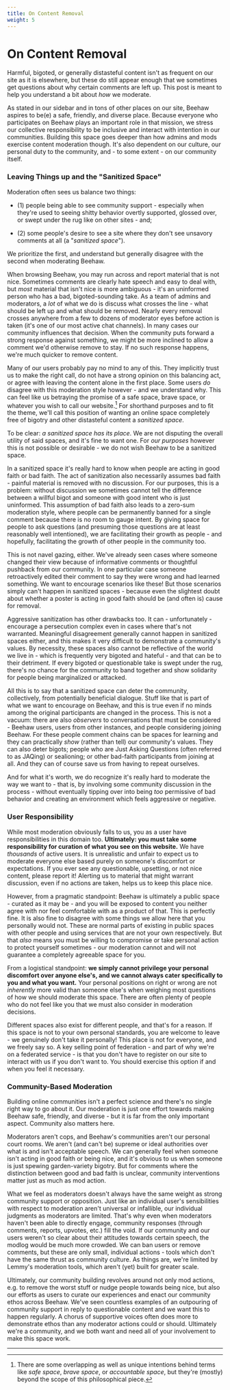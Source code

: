 ```yaml
---
title: On Content Removal
weight: 5
---
```

# On Content Removal

Harmful, bigoted, or generally distasteful content isn't as frequent on our site as it is elsewhere, but these do still appear enough that we sometimes get questions about why certain comments are left up. This post is meant to help you understand a bit about *how* we moderate.

As stated in our sidebar and in tons of other places on our site, Beehaw aspires to be(e) a safe, friendly, and diverse place. Because everyone who participates on Beehaw plays an important role in that mission, we stress our collective responsibility to be inclusive and interact with intention in our communities. Building this space goes deeper than how admins and mods exercise content moderation though. It's also dependent on our culture, our personal duty to the community, and - to some extent - on our community itself.

### Leaving Things up and the "Sanitized Space"

Moderation often sees us balance two things:

* (1) people being able to see community support - especially when they're used to seeing shitty behavior overtly supported, glossed over, or swept under the rug like on other sites - and;

* (2) some people's desire to see a site where they don't see unsavory comments at all (a "*sanitized space*").

We prioritize the first, and understand but generally disagree with the second when moderating Beehaw.

When browsing Beehaw, you may run across and report material that is not nice. Sometimes comments are clearly hate speech and easy to deal with, but *most* material that isn't nice is more ambiguous - it's an uninformed person who has a bad, bigoted-sounding take. As a team of admins and moderators, a *lot* of what we do is discuss what crosses the line - what should be left up and what should be removed. Nearly every removal crosses anywhere from a few to dozens of moderator eyes before action is taken (it's one of our most active chat channels). In many cases our community influences that decision. When the community puts forward a strong response against something, we might be more inclined to allow a comment we'd otherwise remove to stay. If no such response happens, we're much quicker to remove content.

Many of our users probably pay no mind to any of this. They implicitly trust us to make the right call, do not have a strong opinion on this balancing act, or agree with leaving the content alone in the first place. Some users *do* disagree with this moderation style however - and we understand why. This can feel like us betraying the promise of a safe space, brave space, or whatever you wish to call our website.[^1] For shorthand purposes and to fit the theme, we'll call this position of wanting an online space completely free of bigotry and other distasteful content a *sanitized space*.

To be clear: *a sanitized space has its place*. We are not disputing the overall utility of said spaces, and it's fine to want one. For *our purposes* however this is not possible or desirable - we do not wish Beehaw to be a sanitized space.

In a sanitized space it's really hard to know when people are acting in good faith or bad faith. The act of sanitization also necessarily assumes bad faith - painful material is removed with no discussion. For our purposes, this is a problem: without discussion we sometimes cannot tell the difference between a willful bigot and someone with good intent who is just uninformed. This assumption of bad faith also leads to a zero-sum moderation style, where people can be permanently banned for a single comment because there is no room to gauge intent. By giving space for people to ask questions (and presuming those questions are at least reasonably well intentioned), we are facilitating their growth as people - and hopefully, facilitating the growth of other people in the community too.

This is not navel gazing, either. We've already seen cases where someone changed their view because of informative comments or thoughtful pushback from our community. In one particular case someone retroactively edited their comment to say they were wrong and had learned something. We want to encourage scenarios like these! But those scenarios simply can't happen in sanitized spaces - because even the slightest doubt about whether a poster is acting in good faith should be (and often is) cause for removal.

Aggressive sanitization has other drawbacks too. It can - unfortunately - encourage a persecution complex even in cases where that's not warranted. Meaningful disagreement generally cannot happen in sanitized spaces either, and this makes it very difficult to demonstrate a community's values. By necessity, these spaces also cannot be reflective of the world we live in - which is frequently very bigoted and hateful - and that can be to their detriment. If every bigoted or questionable take is swept under the rug, there's no chance for the community to band together and show solidarity for people being marginalized or attacked.

All this is to say that a sanitized space can deter the community, collectively, from potentially beneficial dialogue. Stuff like that is part of what we want to encourage on Beehaw, and this is true even if no minds among the original participants are changed in the process. This is not a vacuum: there are also *observers* to conversations that must be considered - Beehaw users, users from other instances, and people considering joining Beehaw. For these people comment chains can be spaces for learning and they can practically *show* (rather than tell) our community's values. They can also deter bigots; people who are Just Asking Questions (often referred to as JAQing) or sealioning; or other bad-faith participants from joining at all. And they can of course save us from having to repeat ourselves.

And for what it's worth, we do recognize it's really hard to moderate the way we want to - that is, by involving some community discussion in the process - without eventually tipping over into being *too* permissive of bad behavior and creating an environment which feels aggressive or negative.

### User Responsibility

While most moderation obviously falls to us, you as a user have responsibilities in this domain too. **Ultimately: you must take some responsibility for curation of what you see on this website.** We have *thousands* of active users. It is unrealistic and unfair to expect us to moderate everyone else based purely on someone's discomfort or expectations. If you ever see any questionable, upsetting, or not nice content, please report it! Alerting us to material that might warrant discussion, even if no actions are taken, helps us to keep this place nice.

However, from a pragmatic standpoint: Beehaw is ultimately a public space - curated as it may be - and you will be exposed to content you neither agree with nor feel comfortable with as a product of that. This is perfectly fine. It is also fine to disagree with some things we allow here that you personally would not. These are normal parts of existing in public spaces with other people and using services that are not your own respectively. But that *also* means you must be willing to compromise or take personal action to protect yourself sometimes - our moderation cannot and will not guarantee a completely agreeable space for you.

From a logistical standpoint: **we simply cannot privilege your personal discomfort over anyone else's, and we cannot always cater specifically to you and what you want.** Your personal positions on right or wrong are not *inherently* more valid than someone else's when weighing most questions of how we should moderate this space. There are often plenty of people who do not feel like you that we must also consider in moderation decisions. 

Different spaces also exist for different people, and that's for a reason. If this space is not to your own personal standards, you are welcome to leave - we genuinely don't take it personally! This place is not for everyone, and we freely say so. A key selling point of federation - and part of why we're on a federated service - is that you don't have to register on our site to interact with us if you don't want to. You should exercise this option if and when you feel it necessary.

### Community-Based Moderation

Building online communities isn't a perfect science and there's no single right way to go about it. Our moderation is just one effort towards making Beehaw safe, friendly, and diverse - but it is far from the only important aspect. Community also matters here.

Moderators aren't cops, and Beehaw's communities aren't our personal court rooms. We aren't (and can't be) supreme or ideal authorities over what is and isn't acceptable speech. We can generally feel when someone isn't acting in good faith or being nice, and it's obvious to us when someone is just spewing garden-variety bigotry. But for comments where the distinction between good and bad faith is unclear, community interventions matter just as much as mod action.

What we feel as moderators doesn't always have the same weight as strong community support or opposition. Just like an individual user's sensibilities with respect to moderation aren't universal or infallible, our individual judgments as moderators are limited. That's why even when moderators haven't been able to directly engage, community responses (through comments, reports, upvotes, etc.) fill the void. If our community and our users weren't so clear about their attitudes towards certain speech, the modlog would be much more crowded. We can ban users or remove comments, but these are only small, individual actions - tools which don't have the same thrust as community culture. As things are, we're limited by Lemmy's moderation tools, which aren't (yet) built for greater scale.

Ultimately, our community building revolves around not only mod actions, e.g. to remove the worst stuff or nudge people towards being nice, but also our efforts as users to curate our experiences and enact our community ethos across Beehaw. We've seen countless examples of an outpouring of community support in reply to questionable content and we want this to happen regularly. A chorus of supportive voices often does more to demonstrate ethos than any moderator actions could or should. Ultimately we're a community, and we both want and need all of your involvement to make this space work.

---

[^1]: There are some overlapping as well as unique intentions behind terms like *safe space*, *brave space*, or *accountable space*, but they're (mostly) beyond the scope of this philosophical piece.

